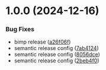 # 1.0.0 (2024-12-16)


### Bug Fixes

* bimp release ([a26f06f](https://github.com/SocialGouv/token-bureau-test/commit/a26f06f2b42638326504e06e0639970f69019fdc))
* semantic release config ([7ab4124](https://github.com/SocialGouv/token-bureau-test/commit/7ab4124066a5415cc9a0179413ba79e8b4814537))
* semantic release config ([8056dce](https://github.com/SocialGouv/token-bureau-test/commit/8056dce995a0fc55b92c27bf45a587b0cbc32a47))
* semantic release config ([2beb4f0](https://github.com/SocialGouv/token-bureau-test/commit/2beb4f06fbd7c6fab0767ed0ecd5d86521380502))
